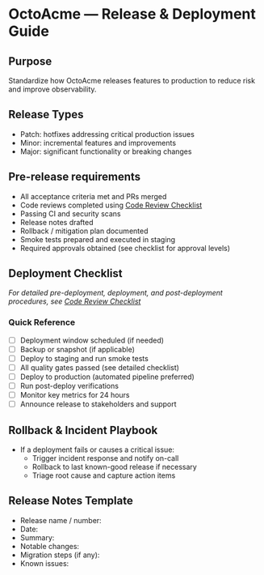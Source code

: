 # OctoAcme — Release & Deployment Guide

## Purpose
Standardize how OctoAcme releases features to production to reduce risk and improve observability.

## Release Types
- Patch: hotfixes addressing critical production issues
- Minor: incremental features and improvements
- Major: significant functionality or breaking changes

## Pre-release requirements
- All acceptance criteria met and PRs merged
- Code reviews completed using [Code Review Checklist](templates/code-review-checklist.md)
- Passing CI and security scans
- Release notes drafted
- Rollback / mitigation plan documented
- Smoke tests prepared and executed in staging
- Required approvals obtained (see checklist for approval levels)

## Deployment Checklist
*For detailed pre-deployment, deployment, and post-deployment procedures, see [Code Review Checklist](templates/code-review-checklist.md)*

### Quick Reference
- [ ] Deployment window scheduled (if needed)
- [ ] Backup or snapshot (if applicable)  
- [ ] Deploy to staging and run smoke tests
- [ ] All quality gates passed (see detailed checklist)
- [ ] Deploy to production (automated pipeline preferred)
- [ ] Run post-deploy verifications
- [ ] Monitor key metrics for 24 hours
- [ ] Announce release to stakeholders and support

## Rollback & Incident Playbook
- If a deployment fails or causes a critical issue:
  - Trigger incident response and notify on-call
  - Rollback to last known-good release if necessary
  - Triage root cause and capture action items

## Release Notes Template
- Release name / number:
- Date:
- Summary:
- Notable changes:
- Migration steps (if any):
- Known issues:

